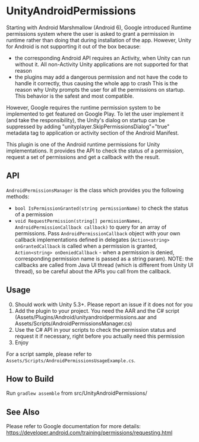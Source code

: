 # UnityAndroidPermissions
Starting with Android Marshmallow (Android 6), Google introduced Runtime permissions system where the user is asked to grant a permission in runtime rather than doing that during installation of the app.
However, Unity for Android is not supporting it out of the box because:
-	the corresponding Android API requires an Activity, when Unity can run without it. All non-Activity Unity applications are not supported for that reason
-	the plugins may add a dangerous permission and not have the code to handle it correctly, thus causing the whole app to crash
This is the reason why Unity prompts the user for all the permissions on startup. This behavior is the safest and most compatible.

However, Google requires the runtime permission system to be implemented to get featured on Google Play. To let the user implement it (and take the responsibility), the Unity's dialog on startup can be suppressed by adding "unityplayer.SkipPermissionsDialog"="true" metadata tag to application or activity section of the Android Manifest.

This plugin is one of the Android runtime permissions for Unity implementations. It provides the API to check the status of a permission, request a set of permissions and get a callback with the result.

## API

`AndroidPermissionsManager` is the class which provides you the following methods:
-	`bool IsPermissionGranted(string permissionName)` to check the status of a permission
-	`void RequestPermission(string[] permissionNames, AndroidPermissionCallback callback)` to query for an array of permissions. Pass `AndroidPermissionCallback` object with your own callback implementations defined in delegates (`Action<string> onGrantedCallback` is called when a permission is granted, `Action<string> onDeniedCallback` - when a permission is denied, corresponding permission name is passed as a string param). NOTE: the callbacks are called from Java UI thread (which is different from Unity UI thread), so be careful about the APIs you call from the callback.

## Usage
0.	Should work with Unity 5.3+. Please report an issue if it does not for you
1.	Add the plugin to your project. You need the AAR and the C# script (Assets/Plugins/Android/unityandroidpermissions.aar and Assets/Scripts/AndroidPermissionsManager.cs)
2.	Use the C# API in your scripts to check the permission status and request it if necessary, right before you actually need this permission
3.	Enjoy

For a script sample, please refer to `Assets/Scripts/AndroidPermissionsUsageExample.cs`.

## How to Build
Run `gradlew assemble` from src/UnityAndroidPermissions/

## See Also
Please refer to Google documentation for more details: https://developer.android.com/training/permissions/requesting.html

